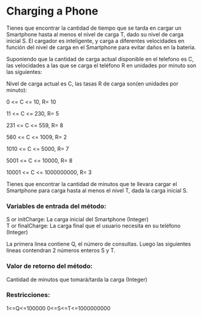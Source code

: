 # Charging a Phone

Tienes que encontrar la cantidad de tiempo que se tarda en cargar un Smartphone hasta al menos
el nivel de carga T, dado su nivel de carga inicial S. El cargador es inteligente, y carga a 
diferentes velocidades en función del nivel de carga en el Smartphone para evitar daños en la batería.

Suponiendo que la cantidad de carga actual disponible en el telefono es C,
las velocidades a las que se carga el teléfono R en unidades por minuto son las
siguientes:

Nivel de carga actual es C, las tasas R de carga son(en unidades por minuto):

0 <= C <= 10, R= 10

11 <= C <= 230, R= 5

231 <= C <= 559, R= 8

560 <= C <= 1009, R= 2

1010 <= C <= 5000, R= 7

5001 <= C <= 10000, R= 8

10001 <= C <= 1000000000, R= 3

Tienes que encontrar la cantidad de minutos que te llevara cargar el Smartphone
para carga hasta al menos el nivel T, dada la carga inicial S.

### Variables de entrada del método:
S or initCharge: La carga inicial del Smartphone (Integer)  
T or finalCharge: La carga final que el usuario necesita en su teléfono (Integer)

La primera linea contiene Q, el número de consultas. Luego las siguientes
lineas contendran 2 números enteros S y T.

### Valor de retorno del método:
Cantidad de minutos que tomará/tarda la carga (Integer)

### Restricciones:
1<=Q<=100000
0<=S<=T<=1000000000

